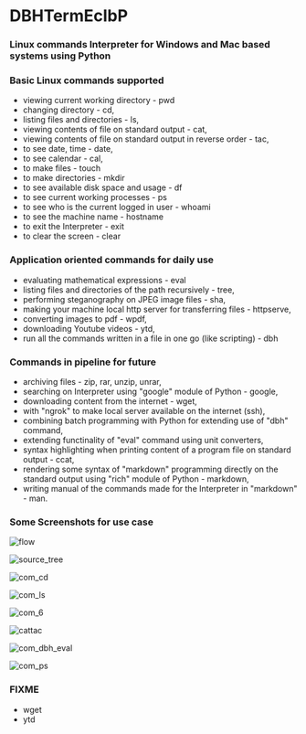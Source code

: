 # DBHTermEcIbP

### Linux commands Interpreter for Windows and Mac based systems using Python 

### Basic Linux commands supported
* viewing current working directory - pwd
* changing directory - cd, 
* listing files and directories - ls, 
* viewing contents of file on standard output - cat,
* viewing contents of file on standard output in reverse order - tac,
* to see date, time - date, 
* to see calendar - cal,
* to make files - touch
* to make directories - mkdir
* to see available disk space and usage - df
* to see current working processes - ps
* to see who is the current logged in user - whoami
* to see the machine name - hostname
* to exit the Interpreter - exit
* to clear the screen - clear

### Application oriented commands for daily use
* evaluating mathematical expressions - eval
* listing files and directories of the path recursively - tree, 
* performing steganography on JPEG image files - sha,
* making your machine local http server for transferring files - httpserve,
* converting images to pdf - wpdf, 
* downloading Youtube videos - ytd,
* run all the commands written in a file in one go (like scripting) - dbh

### Commands in pipeline for future
* archiving files - zip, rar, unzip, unrar,
* searching on Interpreter using "google" module of Python - google,
* downloading content from the internet - wget, 
* with "ngrok" to make local server available on the internet (ssh),
* combining batch programming with Python for extending use of "dbh" command,
* extending functinality of "eval" command using unit converters,
* syntax highlighting when printing content of a program file on standard output - ccat,
* rendering some syntax of "markdown" programming directly on the standard output using "rich" module of Python - markdown,
* writing manual of the commands made for the Interpreter in "markdown" - man.

### Some Screenshots for use case
![flow](https://github.com/vrajpatel001/Linux-Commands-Interpreter/blob/master/images/flow.png?raw=true)

![source_tree](https://github.com/vrajpatel001/Linux-Commands-Interpreter/blob/master/images/source_tree.PNG?raw=true)

![com_cd](https://github.com/vrajpatel001/Linux-Commands-Interpreter/blob/master/images/com_cd.PNG?raw=true)

![com_ls](https://github.com/vrajpatel001/Linux-Commands-Interpreter/blob/master/images/com_ls.PNG?raw=true)

![com_6](https://github.com/vrajpatel001/Linux-Commands-Interpreter/blob/master/images/com_6.PNG?raw=true)

![cattac](https://github.com/vrajpatel001/Linux-Commands-Interpreter/blob/master/images/cattac.PNG?raw=true)

![com_dbh_eval](https://github.com/vrajpatel001/Linux-Commands-Interpreter/blob/master/images/com_dbh_eval.PNG?raw=true)

![com_ps](https://github.com/vrajpatel001/Linux-Commands-Interpreter/blob/master/images/com_ps.PNG?raw=true)

### FIXME
* wget
* ytd